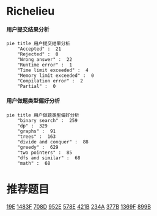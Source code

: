 # Richelieu

<!-- tabs:start -->



#### **用户提交结果分析**

```mermaid
pie title 用户提交结果分析
    "Accepted" :  21
    "Rejected" :  0
    "Wrong answer" :  22
    "Runtime error" :  1
    "Time limit exceeded" :  4
    "Memory limit exceeded" :  0
    "Compilation error" :  2
    "Partial" :  0
```

#### **用户做题类型偏好分析**

```mermaid
pie title 用户做题类型偏好分析
    "binary search" :  259
    "dp" :  329
    "graphs" :  91
    "trees" :  163
    "divide and conquer" :  88
    "greedy" :  629
    "two pointers" :  85
    "dfs and similar" :  68
    "math" :  68
```



<!-- tabs:end -->
# 推荐题目
[19E](https://codeforces.com/contest/19/problem/E)
[1483F](https://codeforces.com/contest/1483/problem/F)
[708D](https://codeforces.com/contest/708/problem/D)
[952E](https://codeforces.com/contest/952/problem/E)
[578E](https://codeforces.com/contest/578/problem/E)
[421B](https://codeforces.com/contest/421/problem/B)
[234A](https://codeforces.com/contest/234/problem/A)
[377B](https://codeforces.com/contest/377/problem/B)
[1369F](https://codeforces.com/contest/1369/problem/F)
[899B](https://codeforces.com/contest/899/problem/B)
